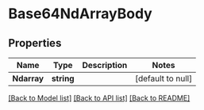 # Base64NdArrayBody

## Properties
Name | Type | Description | Notes
------------ | ------------- | ------------- | -------------
**Ndarray** | **string** |  | [default to null]

[[Back to Model list]](../README.md#documentation-for-models) [[Back to API list]](../README.md#documentation-for-api-endpoints) [[Back to README]](../README.md)



